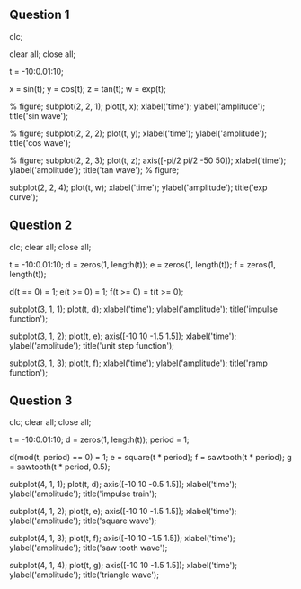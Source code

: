 ## Question 1

clc;

clear all;
close all;

t = -10:0.01:10;

x = sin(t);
y = cos(t);
z = tan(t);
w = exp(t);

% figure;
subplot(2, 2, 1);
plot(t, x);
xlabel('time');
ylabel('amplitude');
title('sin wave');

% figure;
subplot(2, 2, 2);
plot(t, y);
xlabel('time');
ylabel('amplitude');
title('cos wave');

% figure;
subplot(2, 2, 3);
plot(t, z);
axis([-pi/2 pi/2 -50 50]);
xlabel('time');
ylabel('amplitude');
title('tan wave');
% figure;

subplot(2, 2, 4);
plot(t, w);
xlabel('time');
ylabel('amplitude');
title('exp curve');

## Question 2

clc;
clear all;
close all;

t = -10:0.01:10;
d = zeros(1, length(t));
e = zeros(1, length(t));
f = zeros(1, length(t));

d(t == 0) = 1;
e(t >= 0) = 1;
f(t >= 0) = t(t >= 0);

subplot(3, 1, 1);
plot(t, d);
xlabel('time');
ylabel('amplitude');
title('impulse function');

subplot(3, 1, 2);
plot(t, e);
axis([-10 10 -1.5 1.5]);
xlabel('time');
ylabel('amplitude');
title('unit step function');

subplot(3, 1, 3);
plot(t, f);
xlabel('time');
ylabel('amplitude');
title('ramp function');

## Question 3

clc;
clear all;
close all;

t = -10:0.01:10;
d = zeros(1, length(t));
period = 1;

d(mod(t, period) == 0) = 1;
e = square(t * period);
f = sawtooth(t * period);
g = sawtooth(t * period, 0.5);

subplot(4, 1, 1);
plot(t, d);
axis([-10 10 -0.5 1.5]);
xlabel('time');
ylabel('amplitude');
title('impulse train');

subplot(4, 1, 2);
plot(t, e);
axis([-10 10 -1.5 1.5]);
xlabel('time');
ylabel('amplitude');
title('square wave');

subplot(4, 1, 3);
plot(t, f);
axis([-10 10 -1.5 1.5]);
xlabel('time');
ylabel('amplitude');
title('saw tooth wave');

subplot(4, 1, 4);
plot(t, g);
axis([-10 10 -1.5 1.5]);
xlabel('time');
ylabel('amplitude');
title('triangle wave');
